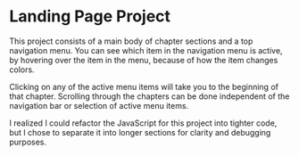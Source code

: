 # Landing Page Project

This project consists of a main body of chapter sections and a top navigation menu. You can see which item in the navigation menu is active, by hovering over the item in the menu, because of how the item changes colors. 

Clicking on any of the active menu items will take you to the beginning of that chapter. Scrolling through the chapters can be done independent of the navigation bar or selection of active menu items. 

I realized I could refactor the JavaScript for this project into tighter code, but I chose to separate it into longer sections for clarity and debugging purposes.



